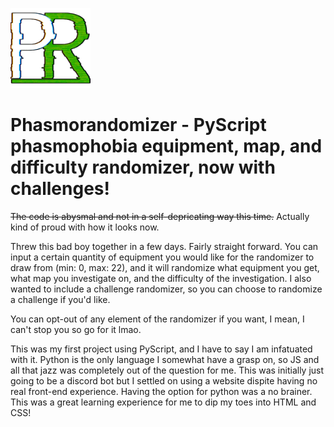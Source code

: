 <img src="/img/logo.png" width=128px> <h1>Phasmorandomizer - PyScript phasmophobia equipment, map, and difficulty randomizer, now with challenges!</h1>

~~The code is abysmal and not in a self-depricating way this time.~~ Actually kind of proud with how it looks now.

Threw this bad boy together in a few days. Fairly straight forward. You can input a certain quantity of equipment you would like for the randomizer to draw from (min: 0, max: 22), and it will randomize what equipment you get, what map you investigate on, and the difficulty of the investigation. I also wanted to include a challenge randomizer, so you can choose to randomize a challenge if you'd like. 

You can opt-out of any element of the randomizer if you want, I mean, I can't stop you so go for it lmao.

This was my first project using PyScript, and I have to say I am infatuated with it. Python is the only language I somewhat have a grasp on, so JS and all that jazz was completely out of the question for me. This was initially just going to be a discord bot but I settled on using a website dispite having no real front-end experience. Having the option for python was a no brainer. This was a great learning experience for me to dip my toes into HTML and CSS!
